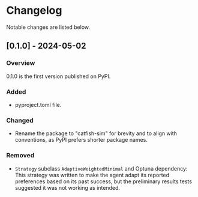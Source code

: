 # Changelog

Notable changes are listed below.

## [0.1.0] - 2024-05-02

### Overview

0.1.0 is the first version published on PyPI.

### Added

- pyproject.toml file.

### Changed

- Rename the package to "catfish-sim" for brevity and to align with conventions, as PyPI prefers shorter package names.

### Removed

- `Strategy` subclass `AdaptiveWeightedMinimal` and Optuna dependency: This strategy was written to make the agent adapt its reported preferences based on its past success, but the preliminary results tests suggested it was not working as intended.